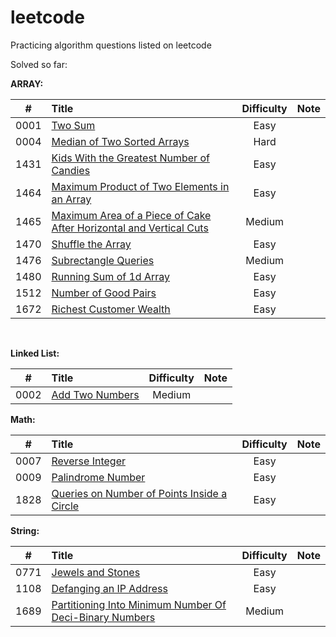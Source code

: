 # leetcode

Practicing algorithm questions listed on leetcode

Solved so far:

**ARRAY:** 

|  #   | Title                                                        | Difficulty | Note |
| :--: | :----------------------------------------------------------- | :--------: | :--: |
| 0001 | [Two Sum](https://github.com/harshil1903/leetcode/tree/main/Array/Ex_0001) |    Easy    |      |
| 0004 | [Median of Two Sorted Arrays](https://github.com/harshil1903/leetcode/tree/main/Array/Ex_0004) |    Hard    |      |
| 1431 | [Kids With the Greatest Number of Candies](https://github.com/harshil1903/leetcode/tree/main/Array/Ex_1431) |    Easy    |      |
| 1464 | [Maximum Product of Two Elements in an Array](https://github.com/harshil1903/leetcode/tree/main/Array/Ex_1464) |    Easy    |      |
| 1465 | [Maximum Area of a Piece of Cake After Horizontal and Vertical Cuts](https://github.com/harshil1903/leetcode/tree/main/Array/Ex_1465) |   Medium   |      |
| 1470 | [Shuffle the Array](https://github.com/harshil1903/leetcode/tree/main/Array/Ex_1470) |    Easy    |      |
| 1476 | [Subrectangle Queries](https://github.com/harshil1903/leetcode/tree/main/Array/Ex_1476) |   Medium   |      |
| 1480 | [Running Sum of 1d Array](https://github.com/harshil1903/leetcode/tree/main/Array/Ex_1480) |    Easy    |      |
| 1512 | [Number of Good Pairs](https://github.com/harshil1903/leetcode/tree/main/Array/Ex_1512) |    Easy    |      |
| 1672 | [Richest Customer Wealth](https://github.com/harshil1903/leetcode/tree/main/Array/Ex_1672) |    Easy    |      |

​	

**Linked List:**

|  #   | Title                                                        | Difficulty | Note |
| :--: | :----------------------------------------------------------- | :--------: | :--: |
| 0002 | [Add Two Numbers](https://github.com/harshil1903/leetcode/tree/main/Linked%20List/Ex_0002) |   Medium   |      |



**Math:**

|  #   | Title                                                        | Difficulty | Note |
| :--: | :----------------------------------------------------------- | :--------: | :--: |
| 0007 | [Reverse Integer](https://github.com/harshil1903/leetcode/tree/main/Math/Ex_0007) |    Easy    |      |
| 0009 | [Palindrome Number](https://github.com/harshil1903/leetcode/tree/main/Math/Ex_0009) |    Easy    |      |
| 1828 | [Queries on Number of Points Inside a Circle](https://github.com/harshil1903/leetcode/tree/main/Math/Ex_1828) |    Easy    |      |



**String:**

|  #   | Title                                                        | Difficulty | Note |
| :--: | :----------------------------------------------------------- | :--------: | :--: |
| 0771 | [Jewels and Stones](https://github.com/harshil1903/leetcode/tree/main/String/Ex_0771) |    Easy    |      |
| 1108 | [Defanging an IP Address](https://github.com/harshil1903/leetcode/tree/main/String/Ex_1108) |    Easy    |      |
| 1689 | [Partitioning Into Minimum Number Of Deci-Binary Numbers](https://github.com/harshil1903/leetcode/tree/main/String/Ex_1689) |   Medium   |      |